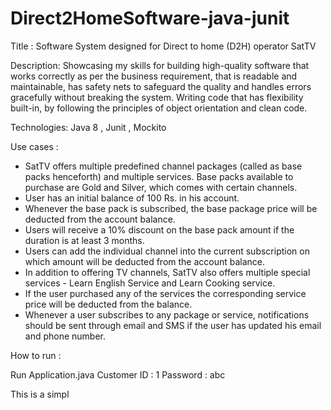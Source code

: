 # Direct2HomeSoftware-java-junit

Title : Software System designed for Direct to home (D2H) operator SatTV

Description: Showcasing my skills for building high-quality software that works correctly as
per the business requirement, that is readable and maintainable, has safety nets
to safeguard the quality and handles errors gracefully without breaking the
system. Writing code that has flexibility built-in, by
following the principles of object orientation and clean code.

Technologies: Java 8 , Junit , Mockito 

Use cases : 
- SatTV offers multiple predefined channel packages (called as base packs
henceforth) and multiple services. Base packs available to purchase are Gold and
Silver, which comes with certain channels.
- User has an initial balance of 100 Rs. in his account.
- Whenever the base pack is subscribed, the base package price will be deducted
from the account balance.
- Users will receive a 10% discount on the base pack amount if the duration is at
least 3 months.
- Users can add the individual channel into the current subscription on which
amount will be deducted from the account balance.
- In addition to offering TV channels, SatTV also offers multiple special services -
Learn English Service and Learn Cooking service.
- If the user purchased any of the services the corresponding service price will be
deducted from the balance.
- Whenever a user subscribes to any package or service, notifications should be
sent through email and SMS if the user has updated his email and phone number.

How to run :

Run Application.java
Customer ID : 1 
Password : abc

This is a simpl

